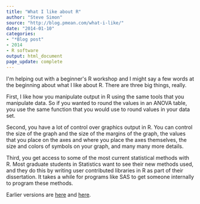 ```yaml
---
title: "What I like about R"
author: "Steve Simon"
source: "http://blog.pmean.com/what-i-like/"
date: "2014-01-10"
categories:
- "*Blog post"
- 2014
- R software
output: html_document
page_update: complete
---
```


I'm helping out with a beginner's R workshop and I might say a few words at the beginning about what I like about R. There are three big things, really.

<!---More--->

First, I like how you manipulate output in R using the same tools that you manipulate data. So if you wanted to round the values in an ANOVA table, you use the same function that you would use to round values in your data set.

Second, you have a lot of control over graphics output in R. You can control the size of the graph and the size of the margins of the graph, the values that you place on the axes and where you place the axes themselves, the size and colors of symbols on your graph, and many many more details.

Third, you get access to some of the most current statistical methods with R. Most graduate students in Statistics want to see their new methods used, and they do this by writing user contributed libraries in R as part of their dissertation. It takes a while for programs like SAS to get someone internally to program these methods.

 
Earlier versions are [here][sim1] and [here][sim2].
 
[sim1]: http://blog.pmean.com/what-i-like/
[sim2]: http://new.pmean.com/what-i-like/
 
